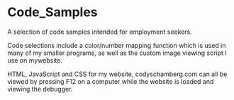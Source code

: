 # Code_Samples
A selection of code samples intended for employment seekers.

Code selections include a color/number mapping function which is used in many of my smaller programs, as well as the custom image viewing script I use on mywebsite.

HTML, JavaScript and CSS for my website, codyschamberg.com can all be viewed by pressing F12 on a computer while the website is loaded and viewing the debugger.
